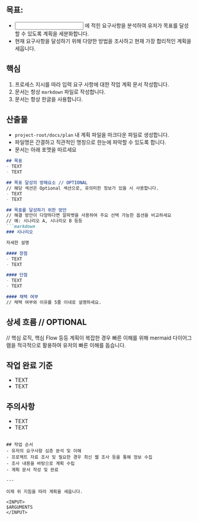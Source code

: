 ## 목표:
- <INPUT> 에 적힌 요구사항을 분석하여 유저가 목표를 달성할 수 있도록 계획을 세분화합니다.
- 현재 요구사항을 달성하기 위해 다양한 방법을 조사하고 현재 가장 합리적인 계획을 세웁니다.

## 핵심
1. 프로세스 지시를 따라 입력 요구 사항에 대한 작업 계획 문서 작성합니다.
2. 문서는 항상 `markdown` 파일로 작성합니다.
3. 문서는 항상 한글을 사용합니다.

## 산출물 
- `project-root/docs/plan` 내 계획 파일을 마크다운 파일로 생성합니다.
- 파일명은 간결하고 직관적인 명칭으로 한눈에 파악할 수 있도록 합니다.
- 문서는 아래 포맷을 따르세요

```markdown
## 목표
- TEXT
- TEXT

## 목표 달성의 방해요소 // OPTIONAL
// 해당 섹션은 Optional 섹션으로, 유의미한 정보가 있을 시 사용합니다.
- TEXT
- TEXT

## 목표를 달성하기 위한 방안
// 해결 방안이 다양하다면 알파벳을 사용하여 주요 선택 가능한 옵션을 비교하세요
// 예: 시나리오 A, 시나리오 B 등등
```markdown
### 시나리오

자세한 설명

#### 장점
- TEXT
- TEXT

#### 단점
- TEXT
- TEXT

#### 채택 여부
// 채택 여부와 이유를 5줄 이내로 설명하세요.
```

## 상세 흐름 // OPTIONAL
// 핵심 로직, 핵심 Flow 등등 계획이 복잡한 경우 빠른 이해를 위해 mermaid 다이어그램을 적극적으로 활용하여 유저의 빠른 이해를 돕습니다.

## 작업 완료 기준
- TEXT
- TEXT

## 주의사항
- TEXT
- TEXT
```

## 작업 순서
- 유저의 요구사항 심층 분석 및 이해
- 프로젝트 자료 조사 및 필요한 경우 최신 웹 조사 등을 통해 정보 수집
- 조사 내용을 바탕으로 계획 수립
- 계획 문서 작성 및 완료

---

이제 위 지침을 따라 계획을 세웁니다.

<INPUT>
$ARGUMENTS
</INPUT>
